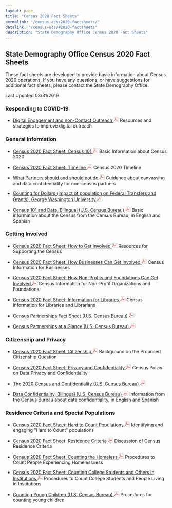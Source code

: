 ```yaml
---
layout: page
title: "Census 2020 Fact Sheets"
permalink: "/census-acs/2020-factsheets/"
datalink: "/census-acs/#2020-factsheets"
description: "State Demography Office Census 2020 Fact Sheets"
---
```


## State Demography Office Census 2020 Fact Sheets
These fact sheets are developed to provide basic information about Census 2020 operations.  If you have any questions, or have suggestions
for additional fact sheets, please contact the State Demography Office.


Last Updated 03/31/2019

### Responding to COVID-19

* [Digital Engagement and non-Contact Outreach  ![pdf](/images/page_white_acrobat.png 'download pdf file')](https://drive.google.com/open?id=16e4jdQX03oiZBKHeDcTmheWRw0pQmzNV) Resources and strategies to improve digital outreach

### General Information

* [Census 2020 Fact Sheet: Census 101  ![pdf](/images/page_white_acrobat.png 'download pdf file')](https://drive.google.com/open?id=1rIPKdEJv3N9cqdRX5yNsqoPJ83lYikKo) Basic Information about Census 2020

* [Census 2020 Fact Sheet: Timeline  ![pdf](/images/page_white_acrobat.png 'download pdf file')](https://drive.google.com/open?id=1e7G3DxlOETABoLzSm2KpiQrC3UVK_tI1) Census 2020 Timeline

* [What Partners should and should not do ![pdf](/images/page_white_acrobat.png 'download pdf file')](https://drive.google.com/open?id=1zAJ4Kbx32i71BIg2atgFFzwHxQlW_zo4) Guidance about canvassing and data confidentiality for non-census partners  

*	[Counting for Dollars (impact of population on Federal Transfers and Grants), George Washington University ![pdf](/images/page_white_acrobat.png 'download pdf file')](https://gwipp.gwu.edu/sites/g/files/zaxdzs2181/f/downloads/IPP-1819-3%20CountingforDollars_CO.pdf) 

* [Census 101 and Data, Bilingual (U.S. Census Bureau) ![pdf](/images/page_white_acrobat.png 'download pdf file')](https://drive.google.com/open?id=1JtpX8LT311ZGr_6ZW-gPPZVM9jfTEMAP) Basic information about the Census  from the Census Bureau, in English and Spanish

### Getting Involved

* [Census 2020 Fact Sheet: How to Get Involved ![pdf](/images/page_white_acrobat.png 'download pdf file')](https://drive.google.com/open?id=14IEZbZZe7UvLg38VCsud681p97n4YV_O) Resources for Supporting the Census

* [Census 2020 Fact Sheet: How Businesses Can Get Involved ![pdf](/images/page_white_acrobat.png 'download pdf file')](https://drive.google.com/open?id=1xcqH3Ru6cz6OPeg6HGfD3DEwWxx4GTn-) Census Information for Businesses

* [Census 2020 Fact Sheet: How Non-Profits and Foundations Can Get Involved ![pdf](/images/page_white_acrobat.png 'download pdf file')](https://drive.google.com/open?id=1wWFvddOhUi_dRvwuq7r-C7I6QXcAvXaH) Census Information for Non-Profit Organizations and Foundations

* [Census 2020 Fact Sheet:  Information  for Libraries  ![pdf](/images/page_white_acrobat.png 'download pdf file')](https://drive.google.com/open?id=1zf9rDwCO0E_krBGCL77booqjiuPHCr9q) Census information for Libraries and Librarians

* [Census Partnerships Fact Sheet (U.S. Census Bureau) ![pdf](/images/page_white_acrobat.png 'download pdf file')](https://www2.census.gov/about/partners/general/fact-sheet-partnerships.pdf?#)

* [Census Partnerships at a Glance (U.S. Census Bureau) ![pdf](/images/page_white_acrobat.png 'download pdf file')](https://www2.census.gov/about/partners/general/partnerships-at-a-glance.pdf?#)

### Citizenship and Privacy

* [Census 2020 Fact Sheet: Citizenship  ![pdf](/images/page_white_acrobat.png 'download pdf file')](https://drive.google.com/open?id=1vPIn39C4Vur0EJcNLC0jdVvNCNhYHZbq) Background on the Proposed Citizenship Question

* [Census 2020 Fact Sheet: Privacy and Confidentiality ![pdf](/images/page_white_acrobat.png 'download pdf file')](https://drive.google.com/open?id=1Iu42PQoEYtJd98j_4x_sYusuDkPaJGi3) Census Policy on Data Privacy and Confidentiality

* [The 2020 Census and Confidentiality (U.S. Census Bureau) ![pdf](/images/page_white_acrobat.png 'download pdf file')](https://www.census.gov/content/dam/Census/library/factsheets/2019/comm/2020-confidentiality-factsheet.pdf)

* [Data Confidentiality, Bilingual (U.S. Census Bureau) ![pdf](/images/page_white_acrobat.png 'download pdf file')](https://drive.google.com/open?id=1kJBs7JmmuV80T-XakFRl98ohND7qYN6L) Information from the Census Bureau about data confidentiality, in English and Spanish




### Residence Criteria and Special Populations

* [Census 2020 Fact Sheet:  Hard to Count Populations ![pdf](/images/page_white_acrobat.png 'download pdf file')](https://drive.google.com/open?id=1uClPYTb_-hEmbe0ryFz3oG5tCBwgts9B) Identifying and engaging "Hard to Count" populations

* [Census 2020 Fact Sheet: Residence Criteria ![pdf](/images/page_white_acrobat.png 'download pdf file')](https://drive.google.com/open?id=1vOcBEhKW8xbraf-bZ9lpc6AuhSsmWeAM)  Discussion of Census Residence Criteria

* [Census 2020 Fact Sheet: Counting the Homeless  ![pdf](/images/page_white_acrobat.png 'download pdf file')](https://drive.google.com/open?id=13ByTLcA6K2eusbxzojrbb7EbxbvCZIM-) Procedures to Count People Experiencing Homelessness

* [Census 2020 Fact Sheet: Counting College Students and Others in Institutions  ![pdf](/images/page_white_acrobat.png 'download pdf file')](https://drive.google.com/open?id=1nHo3O3VYkinLzdxhGP0Qr4sRhhdAG1Qd) Procedures to Count College Students and People Living in Institutions

* [Counting Young Children (U.S. Census Bureau) ![pdf](/images/page_white_acrobat.png 'download pdf file')](https://drive.google.com/open?id=1BHpiGpndrH6sBKVnVvQ3JnXygjiszbZy) Procedures for counting young children
